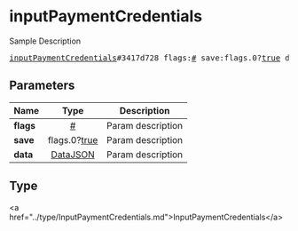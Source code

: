 # inputPaymentCredentials

Sample Description

<pre>
<a href="../constructor/inputPaymentCredentials.md">inputPaymentCredentials</a>#3417d728 flags:<a href="../type/#.md">#</a> save:flags.0?<a href="../type/true.md">true</a> data:<a href="../type/DataJSON.md">DataJSON</a> = <a href="../type/InputPaymentCredentials.md">InputPaymentCredentials</a>;
</pre>

## Parameters

| Name | Type | Description |
|------|:----:|-------------|
| **flags** | <a href="../type/#.md">#</a> | Param description |
| **save** | flags.0?<a href="../type/true.md">true</a> | Param description |
| **data** | <a href="../type/DataJSON.md">DataJSON</a> | Param description |

## Type

&lt;a href=&#34;../type/InputPaymentCredentials.md&#34;&gt;InputPaymentCredentials&lt;/a&gt;
